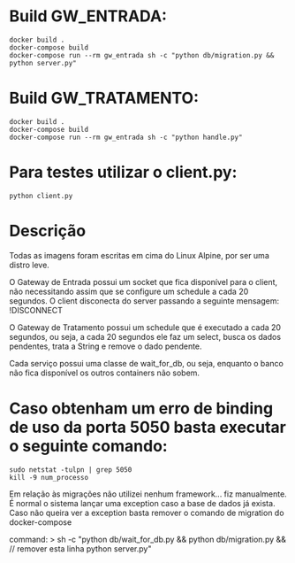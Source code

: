 # Build GW_ENTRADA:
	docker build .
	docker-compose build
	docker-compose run --rm gw_entrada sh -c "python db/migration.py && python server.py"

# Build GW_TRATAMENTO:
	docker build .
	docker-compose build
	docker-compose run --rm gw_entrada sh -c "python handle.py"

# Para testes utilizar o client.py:
	python client.py

# Descrição

Todas as imagens foram escritas em cima do Linux Alpine, por ser uma distro leve.

O Gateway de Entrada possui um socket que fica disponível para o client, não necessitando
assim que se configure um schedule a cada 20 segundos. O client disconecta do server passando
a seguinte mensagem: !DISCONNECT

O Gateway de Tratamento possui um schedule que é executado a cada 20 segundos, ou seja,
a cada 20 segundos ele faz um select, busca os dados pendentes, trata a String e remove o dado pendente.

Cada serviço possui uma classe de wait_for_db, ou seja, enquanto o banco não fica disponível os outros
containers não sobem.

# Caso obtenham um erro de binding de uso da porta 5050 basta executar o seguinte comando:
	sudo netstat -tulpn | grep 5050
	kill -9 num_processo

Em relação às migrações não utilizei nenhum framework... fiz manualmente.
É normal o sistema lançar uma exception caso a base de dados já exista.
Caso não queira ver a exception basta remover o comando de migration do docker-compose

command: >
      sh -c "python db/wait_for_db.py &&
             python db/migration.py && // remover esta linha
             python server.py"